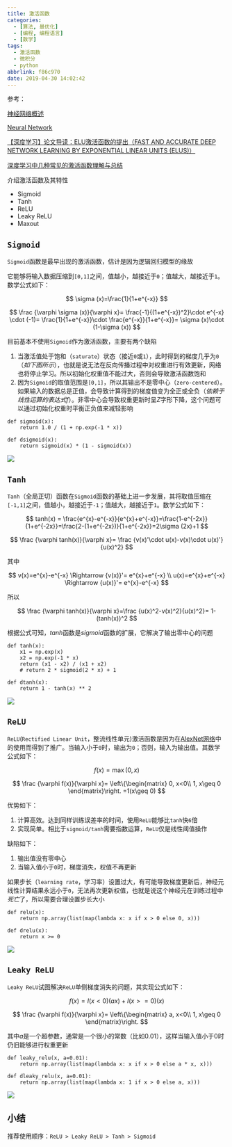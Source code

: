 ```yaml
---
title: 激活函数
categories:
  - [算法, 最优化]
  - [编程, 编程语言]
  - [数学]
tags:
  - 激活函数
  - 微积分
  - python
abbrlink: f86c970
date: 2019-04-30 14:02:42
---
```


参考：

[神经网络概述](https://www.zhujian.tech/posts/7ca31f7.html#more)

[Neural Network](http://simtalk.cn/2016/09/08/Neural-Network/)

[【深度学习】论文导读：ELU激活函数的提出（FAST AND ACCURATE DEEP NETWORK LEARNING BY EXPONENTIAL LINEAR UNITS (ELUS)）](https://blog.csdn.net/mao_xiao_feng/article/details/53242235)

[深度学习中几种常见的激活函数理解与总结](https://www.cnblogs.com/XDU-Lakers/p/10557496.html)

介绍激活函数及其特性

* Sigmoid
* Tanh
* ReLU
* Leaky ReLU
* Maxout

## `Sigmoid`

`Sigmoid`函数是最早出现的激活函数，估计是因为逻辑回归模型的缘故

它能够将输入数据压缩到`[0,1]`之间，值越小，越接近于`0`；值越大，越接近于`1`。数学公式如下：

$$
\sigma (x)=\frac{1}{1+e^{-x}}
$$

$$
\frac {\varphi  \sigma (x)}{\varphi x}=
\frac{-1}{(1+e^{-x})^2}\cdot e^{-x} \cdot (-1)=
\frac{1}{1+e^{-x}}\cdot \frac{e^{-x}}{1+e^{-x}}= 
\sigma (x)\cdot (1-\sigma (x))
$$

目前基本不使用`Sigmoid`作为激活函数，主要有两个缺陷

1. 当激活值处于饱和（`saturate`）状态（接近`0`或`1`），此时得到的梯度几乎为`0`（*如下图所示*），也就是说无法在反向传播过程中对权重进行有效更新，网络也将停止学习。所以初始化权重值不能过大，否则会导致激活函数饱和
2. 因为`Sigmoid`的取值范围是`[0,1]`，所以其输出不是零中心（`zero-centered`）。如果输入的数据总是正值，会导致计算得到的梯度值变为全正或全负（*依赖于线性运算的表达式$f$*）。非零中心会导致权重更新时呈$Z$字形下降，这个问题可以通过初始化权重时平衡正负值来减轻影响

```
def sigmoid(x):
    return 1.0 / (1 + np.exp(-1 * x))

def dsigmoid(x):
    return sigmoid(x) * (1 - sigmoid(x))
```

![](/imgs/激活函数/sigmoid.png)

## `Tanh`

`Tanh`（全局正切）函数在`Sigmoid`函数的基础上进一步发展，其将取值压缩在`[-1,1]`之间，值越小，越接近于`-1`；值越大，越接近于`1`。数学公式如下：

$$
tanh(x) = \frac{e^{x}-e^{-x}}{e^{x}+e^{-x}}=\frac{1-e^{-2x}}{1+e^{-2x}}=\frac{2-(1+e^{-2x})}{1+e^{-2x}}=2\sigma (2x)+1
$$

$$
\frac {\varphi  tanh(x)}{\varphi x}=
\frac {v(x)'\cdot u(x)-v(x)\cdot u(x)'}{u(x)^2}
$$

其中

$$
v(x)=e^{x}-e^{-x}
\Rightarrow {v(x)}'= e^{x}+e^{-x} \\
u(x)=e^{x}+e^{-x}
\Rightarrow {u(x)}'= e^{x}-e^{-x}
$$

所以

$$
\frac {\varphi  tanh(x)}{\varphi x}=\frac {u(x)^2-v(x)^2}{u(x)^2}=
1-(tanh(x))^2
$$

根据公式可知，$tanh$函数是$sigmoid$函数的扩展，它解决了输出零中心的问题

```
def tanh(x):
    x1 = np.exp(x)
    x2 = np.exp(-1 * x)
    return (x1 - x2) / (x1 + x2)
    # return 2 * sigmoid(2 * x) + 1

def dtanh(x):
    return 1 - tanh(x) ** 2
```

![](/imgs/激活函数/tanh.png)

## `ReLU`

`ReLU`(`Rectified Linear Unit`，整流线性单元)激活函数是因为在[AlexNet网络](http://xueshu.baidu.com/usercenter/paper/show?paperid=bfdf67dfdf8cea0c47038f63e91b9df1&site=xueshu_se)中的使用而得到了推广。当输入小于`0`时，输出为`0`；否则，输入为输出值。其数学公式如下：

$$
f(x)=\max (0,x)
$$

$$
\frac {\varphi  f(x)}{\varphi x}=
\left\{\begin{matrix}
0, x<0\\ 
1, x\geq 0
\end{matrix}\right.
=1(x\geq 0)
$$

优势如下：

1. 计算高效。达到同样训练误差率的时间，使用`ReLU`能够比`tanh`快`6`倍
2. 实现简单。相比于`sigmoid/tanh`需要指数运算，`ReLU`仅是线性阈值操作

缺陷如下：

1. 输出值没有零中心
2. 当输入值小于`0`时，梯度消失，权值不再更新

如果步长（`learning rate`，学习率）设置过大，有可能导致梯度更新后，神经元线性计算结果永远小于`0`，无法再次更新权值，也就是说这个神经元在训练过程中*死亡*了，所以需要合理设置步长大小

```
def relu(x):
    return np.array(list(map(lambda x: x if x > 0 else 0, x)))

def drelu(x):
    return x >= 0
```

![](/imgs/激活函数/relu.png)

## `Leaky ReLU`

`Leaky ReLU`试图解决`ReLU`单侧梯度消失的问题，其实现公式如下：

$$
f(x)=I (x<0)(ax)+I (x>=0)(x)
$$

$$
\frac {\varphi  f(x)}{\varphi x}=
\left\{\begin{matrix}
a, x<0\\ 
1, x\geq 0
\end{matrix}\right.
$$

其中$a$是一个超参数，通常是一个很小的常数（比如$0.01$），这样当输入值小于$0$时仍旧能够进行权重更新

```
def leaky_relu(x, a=0.01):
    return np.array(list(map(lambda x: x if x > 0 else a * x, x)))

def dleaky_relu(x, a=0.01):
    return np.array(list(map(lambda x: 1 if x > 0 else a, x)))
```

![](/imgs/激活函数/leaky_relu.png)

## 小结

推荐使用顺序：`ReLU > Leaky ReLU > Tanh > Sigmoid`